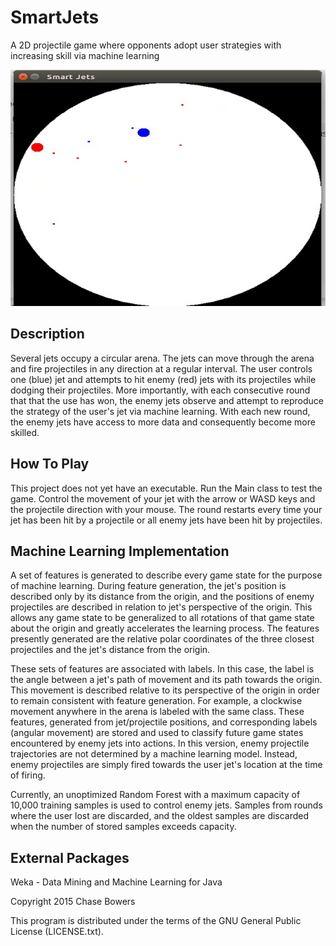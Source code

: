 SmartJets
========

A 2D projectile game where opponents adopt user strategies with increasing skill via machine learning

![alt tag](https://raw.githubusercontent.com/chasembowers/SmartJets/master/gameplay.gif)

## Description

Several jets occupy a circular arena.  The jets can move through the arena and fire projectiles in any direction at a regular interval.
The user controls one (blue) jet and attempts to hit enemy (red) jets with its projectiles while dodging their projectiles. More importantly, 
with each consecutive round that that the use has won, the enemy jets observe and attempt to reproduce the strategy of the user's jet
via machine learning. With each new round, the enemy jets have access to more data and consequently become more skilled.

## How To Play

This project does not yet have an executable. Run the Main class to test the game. Control the movement of your jet
with the arrow or WASD keys and the projectile direction with your mouse. The round restarts every time your jet has been hit by a projectile or all enemy jets have been hit by projectiles.

## Machine Learning Implementation

A set of features is generated to describe every game state for the purpose of machine learning.
During feature generation, the jet's position is described only by its distance from
the origin, and the positions of enemy projectiles are described in relation to jet's perspective of the origin. 
This allows any game state to be generalized to all rotations of that game state
about the origin and greatly accelerates the learning process. The features presently generated are the relative polar 
coordinates of the three closest projectiles and the jet's distance from the origin.

These sets of features are associated with labels. In this case, the label is the angle between a jet's path of movement
and its path towards the origin. This movement is described relative to its perspective of the origin in order to remain consistent
with feature generation. For example, a clockwise movement anywhere in the arena is labeled with the same class. These
features, generated from jet/projectile positions, and corresponding labels (angular movement) are stored and used to classify
 future game states encountered by enemy jets into actions. In this version, enemy projectile trajectories are not
determined by a machine learning model. Instead, enemy projectiles are simply fired towards the user jet's location at the
time of firing.

Currently, an unoptimized Random Forest with a maximum capacity of 10,000 training samples is used to control enemy jets.
Samples from rounds where the user lost are discarded, and the oldest samples are discarded when the number of stored samples
exceeds capacity.

## External Packages

Weka - Data Mining and Machine Learning for Java

Copyright 2015 Chase Bowers

This program is distributed under the terms of the GNU General Public License (LICENSE.txt).
